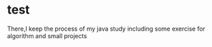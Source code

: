 # test
There,I keep the process of my java study including some exercise for algorithm and small projects
